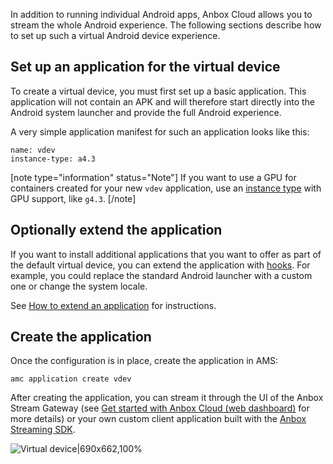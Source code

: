 In addition to running individual Android apps, Anbox Cloud allows you to stream the whole Android experience. The following sections describe how to set up such a virtual Android device experience.

## Set up an application for the virtual device

To create a virtual device, you must first set up a basic application. This application will not contain an APK and will therefore start directly into the Android system launcher and provide the full Android experience.

A very simple application manifest for such an application looks like this:

```
name: vdev
instance-type: a4.3
```

[note type="information" status="Note"]
If you want to use a GPU for containers created for your new `vdev` application, use an [instance type](https://discourse.ubuntu.com/t/instances-types-reference/17764) with GPU support, like `g4.3`.
[/note]

## Optionally extend the application

If you want to install additional applications that you want to offer as part of the default virtual device, you can extend the application with [hooks](https://discourse.ubuntu.com/t/hooks/28555). For example, you could replace the standard Android launcher with a custom one or change the system locale.

See [How to extend an application](https://discourse.ubuntu.com/t/extand-an-application/28554) for instructions.

## Create the application

Once the configuration is in place, create the application in AMS:

    amc application create vdev

After creating the application, you can stream it through the UI of the Anbox Stream Gateway (see [Get started with Anbox Cloud (web dashboard)](https://discourse.ubuntu.com/t/getting-started-with-anbox-cloud-web-dashboard/24958) for more details) or your own custom client application built with the [Anbox Streaming SDK](https://discourse.ubuntu.com/t/anbox-cloud-sdks/17844#streaming-sdk).

![Virtual device|690x662,100%](https://assets.ubuntu.com/v1/4cc5a115-application_virtual-device.png)
